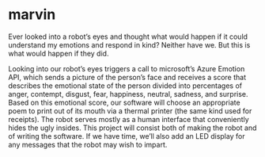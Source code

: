 # marvin
Ever looked into a robot’s eyes and thought what would happen if it could understand my emotions and respond in kind? Neither have we. But this is what would happen if they did.

Looking into our robot’s eyes triggers a call to microsoft’s Azure Emotion API, which sends a picture of the person’s face and receives a score that describes the emotional state of the person divided into percentages of anger, contempt, disgust, fear, happiness, neutral, sadness, and surprise. Based on this emotional score, our software will choose an appropriate poem to print out of its mouth via a thermal printer (the same kind used for receipts). The robot serves mostly as a human interface that conveniently hides the ugly insides. This project will consist both of making the robot and of writing the software. If we have time, we’ll also add an LED display for any messages that the robot may wish to impart. 

